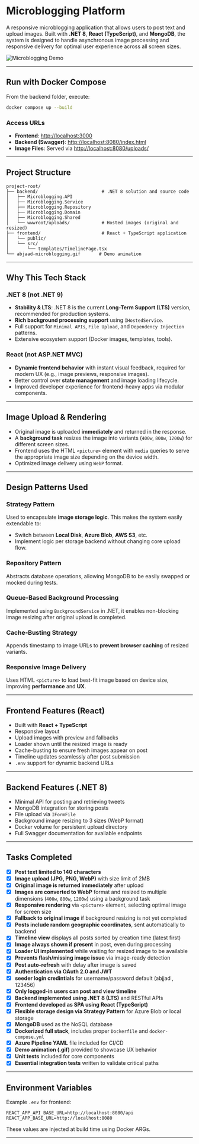 # Microblogging Platform

A responsive microblogging application that allows users to post text and upload images. Built with **.NET 8**, **React (TypeScript)**, and **MongoDB**, the system is designed to handle asynchronous image processing and responsive delivery for optimal user experience across all screen sizes.

![Microblogging Demo](./abjaad-microblogging.gif)

---

##  Run with Docker Compose

From the backend folder, execute:

```bash
docker compose up --build
```


### Access URLs

- **Frontend**: [http://localhost:3000](http://localhost:3000)
- **Backend (Swagger)**: [http://localhost:8080/index.html](http://localhost:8080/index.html)
- **Image Files**: Served via [http://localhost:8080/uploads/](http://localhost:8080/uploads/...)

---

##  Project Structure

```
project-root/
├── backend/                        # .NET 8 solution and source code
│   ├── Microblogging.API
│   ├── Microblogging.Service
│   ├── Microblogging.Repository
│   ├── Microblogging.Domain
│   ├── Microblogging.Shared
│   └── wwwroot/uploads/            # Hosted images (original and resized)
├── frontend/                       # React + TypeScript application
│   └── public/
│   └── src/
│       └── templates/TimelinePage.tsx
└── abjaad-microblogging.gif       # Demo animation
```

---

##  Why This Tech Stack

### .NET 8 (not .NET 9)
- **Stability & LTS**: .NET 8 is the current **Long-Term Support (LTS)** version, recommended for production systems.
- **Rich background processing support** using `IHostedService`.
- Full support for `Minimal APIs`, `File Upload`, and `Dependency Injection` patterns.
- Extensive ecosystem support (Docker images, templates, tools).

### React (not ASP.NET MVC)
- **Dynamic frontend behavior** with instant visual feedback, required for modern UX (e.g., image previews, responsive images).
- Better control over **state management** and image loading lifecycle.
- Improved developer experience for frontend-heavy apps via modular components.

---

##  Image Upload & Rendering

- Original image is uploaded **immediately** and returned in the response.
- A **background task** resizes the image into variants (`400w`, `800w`, `1200w`) for different screen sizes.
- Frontend uses the HTML `<picture>` element with `media` queries to serve the appropriate image size depending on the device width.
- Optimized image delivery using `WebP` format.

---

##  Design Patterns Used

###  Strategy Pattern
Used to encapsulate **image storage logic**. This makes the system easily extendable to:
- Switch between **Local Disk**, **Azure Blob**, **AWS S3**, etc.
- Implement logic per storage backend without changing core upload flow.

###  Repository Pattern
Abstracts database operations, allowing MongoDB to be easily swapped or mocked during tests.

###  Queue-Based Background Processing
Implemented using `BackgroundService` in .NET, it enables non-blocking image resizing after original upload is completed.

###  Cache-Busting Strategy
Appends timestamp to image URLs to **prevent browser caching** of resized variants.

###  Responsive Image Delivery
Uses HTML `<picture>` to load best-fit image based on device size, improving **performance** and **UX**.

---

##  Frontend Features (React)

- Built with **React + TypeScript**
- Responsive layout
- Upload images with preview and fallbacks
- Loader shown until the resized image is ready
- Cache-busting to ensure fresh images appear on post
- Timeline updates seamlessly after post submission
- `.env` support for dynamic backend URLs

---

##  Backend Features (.NET 8)

- Minimal API for posting and retrieving tweets
- MongoDB integration for storing posts
- File upload via `IFormFile`
- Background image resizing to 3 sizes (WebP format)
- Docker volume for persistent upload directory
- Full Swagger documentation for available endpoints

---

##  Tasks Completed

- [x] **Post text limited to 140 characters**
- [x] **Image upload (JPG, PNG, WebP)** with size limit of 2MB
- [x] **Original image is returned immediately** after upload
- [x] **Images are converted to WebP** format and resized to multiple dimensions (`400w`, `800w`, `1200w`) using a background task
- [x] **Responsive rendering** via `<picture>` element, selecting optimal image for screen size
- [x] **Fallback to original image** if background resizing is not yet completed
- [x] **Posts include random geographic coordinates**, sent automatically to backend
- [x] **Timeline view** displays all posts sorted by creation time (latest first)
- [x] **Image always shown if present** in post, even during processing
- [x] **Loader UI implemented** while waiting for resized image to be available
- [x] **Prevents flash/missing image issue** via image-ready detection
- [x] **Post auto-refresh** with delay after image is saved
- [x] **Authentication via OAuth 2.0 and JWT**
- [x] **seeder login credintials** for username/password default (abjjad , 123456)
- [x] **Only logged-in users can post and view timeline**
- [x] **Backend implemented using .NET 8 (LTS)** and RESTful APIs
- [x] **Frontend developed as SPA using React (TypeScript)**
- [x] **Flexible storage design via Strategy Pattern** for Azure Blob or local storage
- [x] **MongoDB** used as the NoSQL database
- [x] **Dockerized full stack**, includes proper `Dockerfile` and `docker-compose.yml`
- [x] **Azure Pipeline YAML** file included for CI/CD
- [x] **Demo animation (.gif)** provided to showcase UX behavior
- [x] **Unit tests** included for core components
- [x] **Essential integration tests** written to validate critical paths

---

##  Environment Variables

Example `.env` for frontend:

```
REACT_APP_API_BASE_URL=http://localhost:8080/api
REACT_APP_BASE_URL=http://localhost:8080
```

These values are injected at build time using Docker ARGs.

---


